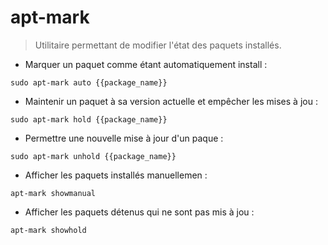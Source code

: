 # apt-mark

> Utilitaire permettant de modifier l'état des paquets installés.

- Marquer un paquet comme étant automatiquement install :

`sudo apt-mark auto {{package_name}}`

- Maintenir un paquet à sa version actuelle et empêcher les mises à jou :

`sudo apt-mark hold {{package_name}}`

- Permettre une nouvelle mise à jour d'un paque :

`sudo apt-mark unhold {{package_name}}`

- Afficher les paquets installés manuellemen :

`apt-mark showmanual`

- Afficher les paquets détenus qui ne sont pas mis à jou :

`apt-mark showhold`
